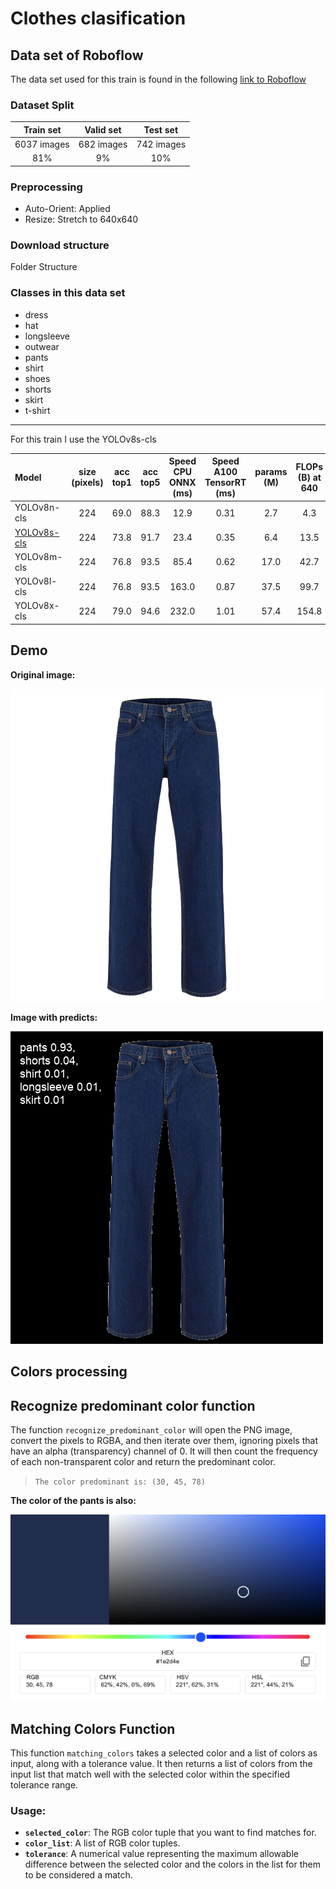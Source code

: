 # Clothes clasification

## Data set of Roboflow

The data set used for this train is found in the following [link to Roboflow](https://universe.roboflow.com/fashion-g3m22/type-k4lkg)

### Dataset Split

|  Train set  | Valid set  |  Test set  |
|:-----------:|:----------:|:----------:|
| 6037 images | 682 images | 742 images |
|     81%     |     9%     |    10%     |

### Preprocessing

- Auto-Orient: Applied
- Resize: Stretch to 640x640

### Download structure

Folder Structure

### Classes in this data set

- dress
- hat
- longsleeve 
- outwear 
- pants
- shirt
- shoes
- shorts
- skirt
- t-shirt

---

For this train I use the YOLOv8s-cls

| Model | size (pixels) | acc top1 | acc top5 | Speed CPU ONNX (ms) | Speed A100 TensorRT (ms) | params (M) | FLOPs (B) at 640 |
|:--- |:---:|:---:|:---:|:---:|:---:|:---:|:---:|
| YOLOv8n-cls                                                                                  |      224      |   69.0   |   88.3   |        12.9         |           0.31           |    2.7     |       4.3        |
| [YOLOv8s-cls](https://github.com/ultralytics/assets/releases/download/v8.2.0/yolov8s-cls.pt) |      224      |   73.8   |   91.7   |        23.4         |           0.35           |    6.4     |       13.5       |
| YOLOv8m-cls                                                                                  |      224      |   76.8   |   93.5   |        85.4         |           0.62           |    17.0    |       42.7       |
| YOLOv8l-cls                                                                                  |      224      |   76.8   |   93.5   |        163.0        |           0.87           |    37.5    |       99.7       |
| YOLOv8x-cls                                                                                  |      224      |   79.0   |   94.6   |        232.0        |           1.01           |    57.4    |      154.8       |


## Demo

**Original image:**

![original image](pants.png)

**Image with predicts:**

![image with predicts](results.png)

## Colors processing

## Recognize predominant color function

The function `recognize_predominant_color` will open the PNG image, convert the pixels to RGBA, and then iterate over them, ignoring pixels that have an alpha (transparency) channel of 0. It will then count the frequency of each non-transparent color and return the predominant color.
> `The color predominant is: (30, 45, 78)`

**The color of the pants is also:**

![pants color](media/pants_color.png)

## Matching Colors Function

This function `matching_colors` takes a selected color and a list of colors as input, along with a tolerance value. It then returns a list of colors from the input list that match well with the selected color within the specified tolerance range.

### Usage:

- **`selected_color`**: The RGB color tuple that you want to find matches for.
- **`color_list`**: A list of RGB color tuples.
- **`tolerance`**: A numerical value representing the maximum allowable difference between the selected color and the colors in the list for them to be considered a match.